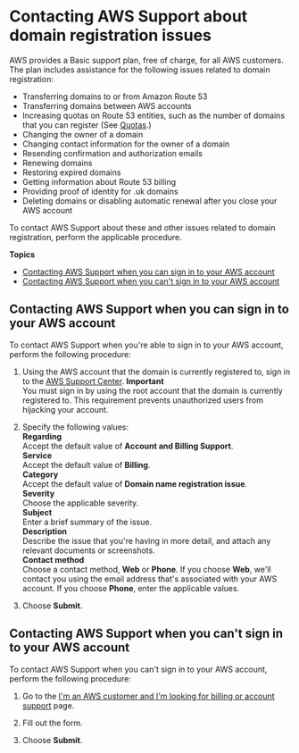 # Contacting AWS Support about domain registration issues<a name="domain-contact-support"></a>

AWS provides a Basic support plan, free of charge, for all AWS customers\. The plan includes assistance for the following issues related to domain registration:
+ Transferring domains to or from Amazon Route 53
+ Transferring domains between AWS accounts
+ Increasing quotas on Route 53 entities, such as the number of domains that you can register \(See [Quotas](DNSLimitations.md)\.\)
+ Changing the owner of a domain
+ Changing contact information for the owner of a domain
+ Resending confirmation and authorization emails
+ Renewing domains
+ Restoring expired domains
+ Getting information about Route 53 billing
+ Providing proof of identity for \.uk domains
+ Deleting domains or disabling automatic renewal after you close your AWS account

To contact AWS Support about these and other issues related to domain registration, perform the applicable procedure\.

**Topics**
+ [Contacting AWS Support when you can sign in to your AWS account](#domain-contact-support-can-sign-in)
+ [Contacting AWS Support when you can't sign in to your AWS account](#domain-contact-support-cannot-sign-in)

## Contacting AWS Support when you can sign in to your AWS account<a name="domain-contact-support-can-sign-in"></a>

To contact AWS Support when you're able to sign in to your AWS account, perform the following procedure:<a name="domain-contact-support-can-sign-in-procedure"></a>

1. Using the AWS account that the domain is currently registered to, sign in to the [AWS Support Center](https://console.aws.amazon.com/support/home?region=us-east-1#/case/create?issueType=customer-service&serviceCode=billing&categoryCode=domain-name-registration-issue)\. 
**Important**  
You must sign in by using the root account that the domain is currently registered to\. This requirement prevents unauthorized users from hijacking your account\.

1. Specify the following values:  
**Regarding**  
Accept the default value of **Account and Billing Support**\.  
**Service**  
Accept the default value of **Billing**\.  
**Category**  
Accept the default value of **Domain name registration issue**\.  
**Severity**  
Choose the applicable severity\.  
**Subject**  
Enter a brief summary of the issue\.  
**Description**  
Describe the issue that you're having in more detail, and attach any relevant documents or screenshots\.  
**Contact method**  
Choose a contact method, **Web** or **Phone**\. If you choose **Web**, we'll contact you using the email address that's associated with your AWS account\. If you choose **Phone**, enter the applicable values\.

1. Choose **Submit**\.

## Contacting AWS Support when you can't sign in to your AWS account<a name="domain-contact-support-cannot-sign-in"></a>

To contact AWS Support when you can't sign in to your AWS account, perform the following procedure:<a name="domain-contact-support-can-sign-in-procedure"></a>

1. Go to the [I'm an AWS customer and I'm looking for billing or account support](https://pages.awscloud.com/contact-us-account-support.html) page\.

1. Fill out the form\.

1. Choose **Submit**\.